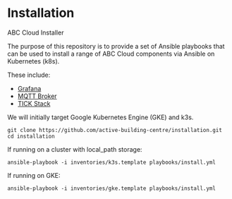 # Installation

ABC Cloud Installer

The purpose of this repository is to provide a set of Ansible playbooks that can be used to install a range of ABC Cloud components via Ansible on Kubernetes (k8s).

These include:

- [Grafana](https://github.com/integr8ly/grafana-operator)
- [MQTT Broker](https://github.com/EnMasseProject/enmasse)
- [TICK Stack](https://github.com/influxdata/influxdata-operator)

We will initially target Google Kubernetes Engine (GKE) and k3s.

    git clone https://github.com/active-building-centre/installation.git
    cd installation

If running on a cluster with local_path storage:

    ansible-playbook -i inventories/k3s.template playbooks/install.yml

If running on GKE:

    ansible-playbook -i inventories/gke.template playbooks/install.yml